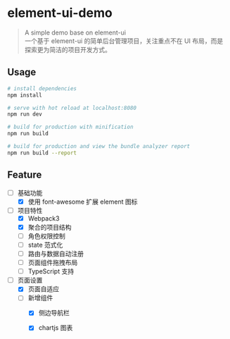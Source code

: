 # element-ui-demo

> A simple demo base on element-ui   
一个基于 element-ui 的简单后台管理项目，关注重点不在 UI 布局，而是探索更为简洁的项目开发方式。

## Usage

``` bash
# install dependencies
npm install

# serve with hot reload at localhost:8080
npm run dev

# build for production with minification
npm run build

# build for production and view the bundle analyzer report
npm run build --report
```  

## Feature

- [ ] 基础功能   
    - [x] 使用 font-awesome 扩展 element 图标   
- [ ] 项目特性   
    - [x] Webpack3   
    - [x] 聚合的项目结构   
    - [ ] 角色权限控制   
    - [ ] state 范式化   
    - [ ] 路由与数据自动注册   
    - [ ] 页面组件拖拽布局   
    - [ ] TypeScript 支持
- [ ] 页面设置  
    - [x] 页面自适应   
    - [ ] 新增组件   
        - [x] 侧边导航栏
        - [x] chartjs 图表
 